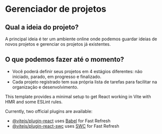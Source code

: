 # Gerenciador de projetos

## Qual a ideia do projeto?

A principal ideia é ter um ambiente online onde podemos guardar ideias de novos projetos e gerenciar os projetos já existentes.

## O que podemos fazer até o momento?

- Você poderá definir seus projetos em 4 estágios diferentes: não iniciado, parado, em progresso e finalizado.
- Cada projeto registrado tem sua própria lista de tarefas para facilitar na organização e desenvolvimento.


This template provides a minimal setup to get React working in Vite with HMR and some ESLint rules.

Currently, two official plugins are available:

- [@vitejs/plugin-react](https://github.com/vitejs/vite-plugin-react/blob/main/packages/plugin-react/README.md) uses [Babel](https://babeljs.io/) for Fast Refresh
- [@vitejs/plugin-react-swc](https://github.com/vitejs/vite-plugin-react-swc) uses [SWC](https://swc.rs/) for Fast Refresh
